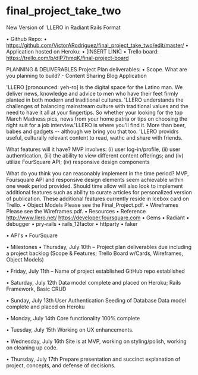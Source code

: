 final_project_take_two
======================

New Version of 'LLERO in Radiant Rails Format


•	Github Repo:
•	https://github.com/VictorARodriguez/final_project_take_two/edit/master/
•	Application hosted on Heroku:
•	[INSERT LINK]
•	Trello board:
https://trello.com/b/dlP7hmqK/final-project-board

PLANNING & DELIVERABLES
Project Plan deliverables:
•	Scope. What are you planning to build? - Content Sharing Blog Application

'LLERO [pronounced: yeh-ro] is the digital space for the Latino man. We deliver news, knowledge and advice to men who have their feet firmly planted in both modern and traditional cultures. 'LLERO understands the challenges of balancing mainstream culture with traditional values and the need to have it all at your fingertips. So whether your looking for the top March Madness pics, news from your home patria or tips on choosing the right suit for a job interview.'LLERO is where you'll find it. More than beer, babes and gadgets -- although we bring you that too. 'LLERO providrs useful, culturally relevant content to read, wathc and share with friends.

What features will it have?
MVP involves: (i) user log-in/profile, (ii) user authentication, (iii) the ability to view different content offerings; and (iv) utilize FourSquare API; (iv) responsive design components

What do you think you can reasonably implement in the time period?
MVP, Foursquare API and responsive design elements seem achievable within one week period provided. Should time allow will also look to implement additional features such as ability to curate articles for personalized version of publication. These additional features currently reside in Icebox card on Trello.
•	Object Models
	Please see the Final_Project.pdf.
•	Wireframes 
	Please see the Wireframes.pdf.
•	Resources 
•	Reference
	http://www.llero.net/
	https://developer.foursquare.com
•	Gems
• Radiant
•	debugger
•	pry-rails
•	rails_12factor
•	httparty
•	faker


•	API's
•	FourSquare

•	Milestones
•	Thursday, July 10th – 
	Project plan deliverables due including a project backlog (Scope & Features; Trello Board w/Cards, Wireframes, Object Models) 

•	Friday, July 11th – 
	Name of project established
	GitHub repo established

•	Saturday, July 12th
	Data model complete and placed on Heroku;
	Rails Framework, Basic CRUD

•	Sunday, July 13th
	User Authentication
	Seeding of Database
	Data model complete and placed on Heroku

•	Monday, July 14th
	Core functionality 100% complete

•	Tuesday, July 15th
	Working on UX enhancements.

•	Wednesday, July 16th
	Site is at MVP, working on styling/polish, working on cleaning 
	up code.
	
•	Thursday, July 17th
Prepare presentation and succinct explanation of project, concepts, and defense of decisions.
